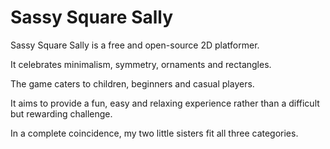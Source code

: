 # Sassy Square Sally
Sassy Square Sally is a free and open-source 2D platformer.

It celebrates minimalism, symmetry, ornaments and rectangles.

The game caters to children, beginners and casual players.

It aims to provide a fun, easy and relaxing experience rather than a difficult but rewarding challenge.

In a complete coincidence, my two little sisters fit all three categories.

<!-- TODO: Gallery -->
<!-- TODO: Controls -->
<!-- TODO: Dependencies -->
<!-- TODO: Building -->

<!-- TODO: speed-run video -->
<!-- TODO: screenshots -->
<!-- TODO: packages -->
<!-- TODO: installation instructions -->
<!-- TODO: keybindings -->
<!-- TODO: dependencies -->
